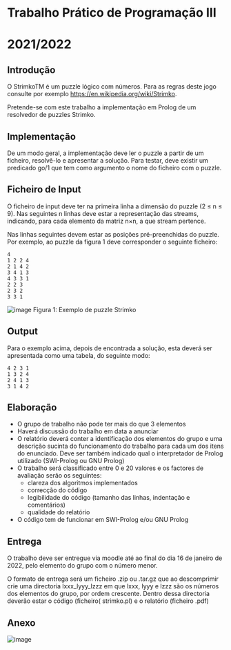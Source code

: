 # Trabalho Prático de Programação III
# 2021/2022

## Introdução
O StrimkoTM é um puzzle lógico com números. Para as regras deste jogo consulte por exemplo https://en.wikipedia.org/wiki/Strimko.

Pretende-se com este trabalho a implementação em Prolog de um resolvedor de puzzles Strimko.

## Implementação
De um modo geral, a implementação deve ler o puzzle a partir de um ficheiro, resolvê-lo e apresentar a solução. Para testar, deve existir um predicado go/1 que tem como argumento o nome do ficheiro com o puzzle.

## Ficheiro de Input
O ficheiro de input deve ter na primeira linha a dimensão do puzzle (2 ≤ n ≤ 9). Nas seguintes n linhas deve estar a representação das streams, indicando, para cada elemento da matriz n×n, a que stream pertence.

Nas linhas seguintes devem estar as posições pré-preenchidas do puzzle. Por exemplo, ao puzzle da figura 1 deve corresponder o seguinte ficheiro:
```
4
1 2 2 4
2 1 4 2
3 4 1 3
4 3 3 1
2 2 3
2 3 2
3 3 1
```

![image](https://user-images.githubusercontent.com/58145573/150316511-ed8d0cbc-0c68-4ef2-87f8-ae0a7053e732.png)
Figura 1: Exemplo de puzzle Strimko



## Output
Para o exemplo acima, depois de encontrada a solução, esta deverá ser apresentada como uma tabela, do seguinte modo:
```
4 2 3 1
1 3 2 4
2 4 1 3
3 1 4 2
```

## Elaboração

* O grupo de trabalho não pode ter mais do que 3 elementos
* Haverá discussão do trabalho em data a anunciar
* O relatório deverá conter a identificação dos elementos do grupo e uma descrição sucinta do funcionamento do trabalho para cada um dos itens do enunciado. Deve ser também indicado qual o interpretador de Prolog utilizado (SWI-Prolog ou GNU Prolog)
* O trabalho será classificado entre 0 e 20 valores e os factores de avaliação serão os seguintes:
   * clareza dos algoritmos implementados
   * correcção do código
   * legibilidade do código (tamanho das linhas, indentação e comentários)
   * qualidade do relatório
* O código tem de funcionar em SWI-Prolog e/ou GNU Prolog

## Entrega
O trabalho deve ser entregue via moodle até ao final do dia 16 de janeiro de 2022, pelo elemento do grupo com o número menor.

O formato de entrega será um ficheiro .zip ou .tar.gz que ao descomprimir crie uma directoria lxxx_lyyy_lzzz em que lxxx, lyyy e lzzz são os números dos elementos do grupo, por ordem crescente. Dentro dessa directoria deverão estar o código (ficheiro( strimko.pl) e o relatório (ficheiro .pdf)

## Anexo
![image](https://user-images.githubusercontent.com/58145573/150316456-e105439b-8bf3-4ec0-b938-9a02da9a738e.png)

